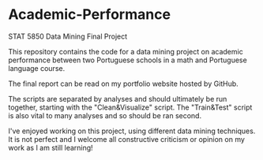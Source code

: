 # Academic-Performance
STAT 5850 Data Mining Final Project

This repository contains the code for a data mining project on academic performance between two 
Portuguese schools in a math and Portuguese language course.

The final report can be read on my portfolio website hosted by GitHub. 

The scripts are separated by analyses and should ultimately be run together, starting with the 
"Clean&Visualize" script. The "Train&Test" script is also vital to many analyses and so should be ran second. 

I've enjoyed working on this project, using different data mining techniques. It is not perfect and I welcome all constructive criticism or opinion on my work as I am still learning!
